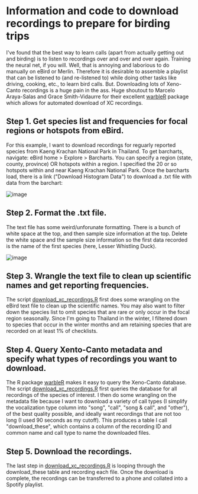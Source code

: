 # Information and code to download recordings to prepare for birding trips

I've found that the best way to learn calls (apart from actually getting out and birding) is to listen to recordings over and over and over again. Training the neural net, if you will. Well, that is annoying and laborious to do manually on eBird or Merlin. Therefore it is desirable to assemble a playlist that can be listened to (and re-listened to) while doing other tasks like driving, cooking, etc., to learn bird calls. But. Downloading lots of Xeno-Canto recordings is a huge pain in the ass. Huge shoutout to Marcelo Araya-Salas and Grace Smith-Vidaurre for their excellent [warbleR](https://marce10.github.io/warbleR/) package which allows for automated download of XC recordings.

## Step 1. Get species list and frequencies for focal regions or hotspots from eBird. 

For this example, I want to download recordings for reguarly reported species from Kaeng Krachan National Park in Thailand. To get barcharts, navigate: eBird home > Explore > Barcharts. You can specify a region (state, county, province) OR hotspots within a region. I specified the 20 or so hotspots within and near Kaeng Krachan National Park. Once the barcharts load, there is a link ("Download Histogram Data") to download a .txt file with data from the barchart: 

![image](https://github.com/user-attachments/assets/8b358c75-0744-41c8-93c9-ea142abc4975)

## Step 2. Format the .txt file.

The text file has some weird/unforunate formatting. There is a bunch of white space at the top, and then sample size information at the top. Delete the white space and the sample size information so the first data recorded is the name of the first species (here, Lesser Whistling Duck). 

![image](https://github.com/user-attachments/assets/e61c94fa-9d9e-42be-8100-406ad9ff2e48)

## Step 3. Wrangle the text file to clean up scientific names and get reporting frequencies. 

The script [download_xc_recordings.R](./code/download_xc_recordings.R) first does some wrangling on the eBird text file to clean up the scientific names. You may also want to filter down the species list to omit species that are rare or only occur in the focal region seasonally. Since I'm going to Thailand in the winter, I filtered down to species that occur in the winter months and am retaining species that are recorded on at least 1% of checklists.

## Step 4. Query Xento-Canto metadata and specify what types of recordings you want to download. 

The R package [warbleR](https://marce10.github.io/warbleR/) makes it easy to query the Xeno-Canto database. The script [download_xc_recordings.R](./code/download_xc_recordings.R) first queries the database for all recordings of the species of interest. I then do some wrangling on the metadata file because I want to download a variety of call types (I simplify the vocalization type column into "song", "call", "song & call", and "other"), of the best quality possible, and ideally want recordings that are not too long (I used 90 seconds as my cutoff). This produces a table I call "download_these", which contains a column of the recording ID and common name and call type to name the downloaded files. 

## Step 5. Download the recordings. 

The last step in [download_xc_recordings.R](./code/download_xc_recordings.R) is looping through the download_these table and recording each file. Once the download is complete, the recordings can be transferred to a phone and collated into a Spotify playlist.
